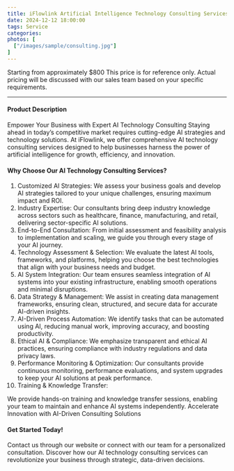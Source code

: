 ```yaml
---
title: iFlowlink Artificial Intelligence Technology Consulting Services
date: 2024-12-12 18:00:00
tags: Service
categories: 
photos: [
  ["/images/sample/consulting.jpg"]
] 
---
```


Starting from approximately $800
This price is for reference only. Actual pricing will be discussed with our sales team based on your specific requirements.

<!--more-->

---

#### Product Description
Empower Your Business with Expert AI Technology Consulting
Staying ahead in today’s competitive market requires cutting-edge AI strategies and technology solutions. At iFlowlink, we offer comprehensive AI technology consulting services designed to help businesses harness the power of artificial intelligence for growth, efficiency, and innovation.

#### Why Choose Our AI Technology Consulting Services?
1. Customized AI Strategies:
We assess your business goals and develop AI strategies tailored to your unique challenges, ensuring maximum impact and ROI.
2. Industry Expertise:
Our consultants bring deep industry knowledge across sectors such as healthcare, finance, manufacturing, and retail, delivering sector-specific AI solutions.
3. End-to-End Consultation:
From initial assessment and feasibility analysis to implementation and scaling, we guide you through every stage of your AI journey.
4. Technology Assessment & Selection:
We evaluate the latest AI tools, frameworks, and platforms, helping you choose the best technologies that align with your business needs and budget.
5. AI System Integration:
Our team ensures seamless integration of AI systems into your existing infrastructure, enabling smooth operations and minimal disruptions.
6. Data Strategy & Management:
We assist in creating data management frameworks, ensuring clean, structured, and secure data for accurate AI-driven insights.
7. AI-Driven Process Automation:
We identify tasks that can be automated using AI, reducing manual work, improving accuracy, and boosting productivity.
8. Ethical AI & Compliance:
We emphasize transparent and ethical AI practices, ensuring compliance with industry regulations and data privacy laws.
9. Performance Monitoring & Optimization:
Our consultants provide continuous monitoring, performance evaluations, and system upgrades to keep your AI solutions at peak performance.
10. Training & Knowledge Transfer:

We provide hands-on training and knowledge transfer sessions, enabling your team to maintain and enhance AI systems independently.
Accelerate Innovation with AI-Driven Consulting Solutions

#### Get Started Today!
Contact us through our website or connect with our team for a personalized consultation. Discover how our AI technology consulting services can revolutionize your business through strategic, data-driven decisions.